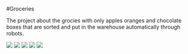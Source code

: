 #Groceries

<p>The project about the grocies with only apples oranges and chocolate boxes that are sorted and put in the warehouse
automatically through robots.</p>
<img src="https://i.kym-cdn.com/entries/icons/original/000/021/245/crippling_depression.jpg"></img>
<img src="https://i.ytimg.com/vi/t6YjvlSGx8M/maxresdefault.jpg"></img>
<img src="https://vignette.wikia.nocookie.net/steven-universe/images/4/49/Kitchen_gun.png/revision/latest?cb=20151021170602"></img>
<img src="https://i.kym-cdn.com/entries/icons/mobile/000/004/781/ainsley.jpg"></img>
<img src="https://i.ytimg.com/vi/7zpxgyG7eGk/maxresdefault.jpg"></img>